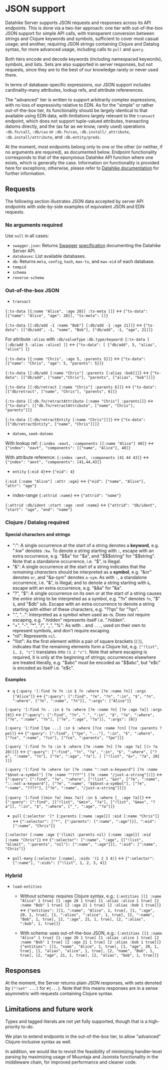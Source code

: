 # JSON support

Datahike Server supports JSON requests and responses across its API endpoints. This is done via a two-tier approach: one tier with out-of-the-box JSON support for simple API calls, with transparent conversion between strings and Clojure keywords and symbols, sufficient to cover most casual usage; and another, requiring JSON strings containing Clojure and Datalog syntax, for more advanced usage, including calls to `pull` and `query`.

Both tiers encode and decode keywords (including namespaced keywords), symbols, and lists. Sets are also supported in server responses, but not requests, since they are to the best of our knowledge rarely or never used there.

In terms of database-specific expressions, our JSON support includes cardinality-many attributes, lookup refs, and attribute refererences. 

The "advanced" tier is written to support arbitrarily complex expressions, with no loss of expressivity relative to EDN. As for the "simple" or rather out-of-the-box tier, its functionality should be largely identical to that available using EDN data, with limitations largely relevant to the `transact` endpoint, which does not support tuple-valued attributes, transacting datoms directly, and the (as far as we know, rarely used) operations `:db.fn/call`, `:db/cas` or `:db.fn/cas`, `:db.install/_attribute`, `:db.install/attribute`, and `:db.entity/preds`.

At the moment, most endpoints belong only to one or the other (or neither, if no arguments are required), as documented below. Endpoint functionality corresponds to that of the eponymous Datahike API function where one exists, which is generally the case. Information on functionality is provided here for exceptions; otherwise, please refer to [Datahike documentation](https://cljdoc.org/d/io.replikativ/datahike/0.5.1506/api/datahike.api) for further information.

## Requests
The following section illustrates JSON data accepted by server API endpoints with side-by-side examples of equivalent JSON and EDN requests.

### No arguments required
Use `null` in all cases:
- `swagger.json`: Returns [Swagger](https://swagger.io/) [specification](https://github.com/OAI/OpenAPI-Specification/blob/main/versions/2.0.md) documenting the Datahike Server API.
- `databases`: List available databases.
- `db`: Returns `meta`, `config`, `hash`, `max-tx`, and `max-eid` of each database.
- `tempid`
- `schema`
- `reverse-schema`

### Out-of-the-box JSON

- `transact`

`{:tx-data [{:name "Alice", :age 20}]
  :tx-meta []}`
<->
 `{"tx-data": [{"name": "Alice", "age": 20}],
   "tx-meta": []}`
  
`{:tx-data [[:db/add -1 :name "Bob"]
            [:db/add -1 :age 21]]}`
<->
`{"tx-data": [["db/add", -1, "name", "Bob"],
              ["db/add", -1, "age", 21]]}`
              
For attribute `:alias` with `:db/valueType` `:db.type/keyword`:
`{:tx-data [ [:db/add 5 :alias :alice] ]}` <-> `{"tx-data": [ ["db/add", 5, "alias", "alice"] ]}`

`{:tx-data [{:name "Chris", :age 5, :parents 5}]}`
<->
`{"tx-data": [{"name": "Chris", "age": 5, "parents": 5}]}`

`{:tx-data [[:db/add [:name "Chris"] :parents [:alias :bob]]]}`
<->
`{"tx-data": [["db/add", ["name","Chris"], "parents", ["alias", "bob"]]]}`

`{:tx-data [[:db/retract [:name "Chris"] :parents 6]]}`
<->
`{"tx-data": [["db/retract", ["name", "Chris"], "parents", 6]]}`

`{:tx-data [[:db.fn/retractAttribute [:name "Chris"] :parents]]}`
<->
`{"tx-data": [["db.fn/retractAttribute", ["name", "Chris"], "parents"]]}`

`{:tx-data [[:db/retractEntity [:name "Chris"]]]}`
<->
`{"tx-data": [["db/retractEntity", ["name", "Chris"]]]}`

- `datoms`, `seek-datoms`

With lookup ref:
`{:index :eavt, :components [[:name "Alice"] 40]}`
<->
`{"index": "eavt", "components": [["name", "Alice"], 40]}`

With attribute reference:
`{:index :aevt, :components [41 44 43]}`
<->
`{"index": "aevt", "components": [41,44,43]}`

- `entity`
`{:eid 4}`<-> `{"eid": 4}`

`{:eid [:name "Alice"] :attr :age}` <-> `{"eid": ["name", "Alice"], "attr": "age"}`

- index-range
`{:attrid :name}` <-> `{"attrid": "name"}`

`{:attrid :db/ident :start :age :end :name}` <-> `{"attrid": "db/ident", "start": "age", "end": "name"}`

### Clojure / Datalog required

#### Special characters and strings
- ":": A single occurrence at the start of a string denotes a **keyword**, e.g. ":kw" denotes `:kw`. To denote a string starting with `:`, escape with an extra occurrence, e.g. "\$\$a" for "\$a", and "\$\$\$string" for "\$\$string". Note that a standalone occurrence, i.e. "\$", is illegal.
- "&": A single occurrence at the start of a string indicates that the _remaining characters_ should be interpreted as a **symbol**, e.g. "&or" denotes `or`, and "&a-sym" denotes `a-sym`. As with `:`, a standalone occurrence, i.e. "&", is illegal; and to denote a string starting with `&`, escape with an extra occurrence, e.g. "&&a" for "&a".
- "?", "\$": A single occurrence on its own or at the start of a string causes the _entire string_ to be interpreted as a symbol, e.g. "?n" denotes `?n`, "\$" `$`, and "\$db" `$db`. Escape with an extra occurrence to denote a string starting with either of these characters, e.g. "??qn" for "?qn".
- ".", "...": Interpreted as a symbol when used as-is. Does not require escaping, e.g. ".hidden" represents itself i.e. ".hidden".
- "+", "-", "*", "/", "_", "%": As with `.` and `...`, used on their own to represent symbols, and don't require escaping.
- "nil": Represents `nil`.
- "!list": As the first element within a pair of square brackets (`[]`), indicates that the remaining elements form a Clojure list, e.g. `["!list", 1, 2, "c"]` translates into `(1 2 "c")`. 
Note that where escaping is required, it is only at the beginning of strings; occurrences elsewhere are treated literally, e.g. "\$abc" must be encoded as "\$\$abc", but "e\$c" is encoded as itself i.e. "e\$c". 

#### Examples

- `q`
`{:query '[:find ?e ?n :in $ ?n
           :where [?e :name ?n]]
  :args ["Alice"]}`
<->
`{":query": [":find", "?e", "?n", ":in", "$", "?n",
             ":where", ["?e", ":name", "?n"]],
  ":args": ["Alice"]}`

`{:query '[:find ?n . :in $ ?a
           :where [?e :name ?n] [?e :age ?a]]
  :args [0]}`
<->
`{":query": [":find", "?n", ".", ":in", "$", "?a",
             ":where", ["?e", ":name", "?n"], ["?e", ":age", "?a"]],
             ":args": [0]}`

`{:query '[:find [?pe ...] :in $
           :where [?ce :name ?cn]
                  [?ce :parents ?pe]]}`
<->
`{":query": [":find", ["?pe", "..."], ":in", "$",
             ":where", ["?ce", ":name", "?cn"],
                       ["?ce", ":parents", "?pe"]]}`

`{:query '[:find ?n ?a :in $
           :where
           [?e :name ?n]
           [?e :age ?a]
           [(> ?a 20)]]}`
<->
`{":query": [":find", "?n", "?a", ":in", "$",
             ":where",
             ["?e", ":name", "?n"],
             ["?e", ":age", "?a"],
             [ ["!list", "&>", "?a", 20] ]]}`

`{:query '[:find ?e :where
           (or [?e :name "::not-a-keyword"]
               [?e :name "$$not-a-symbol"]
               [?e :name ""???""]
               [?e :name "/just-a-string"])]}`
<->
`{":query": [":find", "?e", ":where",
             ["!list", "&or", ["?e", ":name", ":::not-a-keyword"],
                              ["?e", ":name", "$$$not-a-symbol"],
                              ["?e", ":name", "????"],
                              ["?e", ":name", "/just-a-string"]]]}`

`{:query '[:find [(min ?a) (max ?a)]
           :in $
           :where [_ :age ?a]]}`
<->
`{":query": [":find", [["!list", "&min", "?a"], ["!list", "&max", "?a"]],
             ":in", "$",
             ":where", ["_", ":age", "?a"]]}`

- `pull`
`{:selector '[* {:parents [:name :age]}]
  :eid [:name "Chris"]}`
<->
`{":selector": ["*", {":parents": [":name", ":age"]}],
  ":eid": [":name", "Chris"]}`

`{:selector [:name :age {'(limit :parents nil) [:name :age]}]
  :eid [:name "Chris"]}`
<->
`{":selector": [":name", ":age", {["!list", "&limit", ":parents", "nil"]: [":name", ":age"]}],
  ":eid": [":name", "Chris"]}`

- `pull-many`
`{:selector [:name], :eids '(1 2 3 4)}`
<->
`{":selector": [":name"], ":eids": ["!list", 1, 2, 3, 4]}`

### Hybrid

- `load-entities`

  - Without schema: requires Clojure syntax, e.g.:
`{:entities [[1 :name "Alice" 1 true]
             [1 :age 20 1 true]
             [1 :alias :alice 1 true]
             [2 :name "Bob" 1 true]
             [2 :age 21 1 true]
             [2 :alias :bob 1 true]]}`
<->
`{"entities": [[1, ":name", "Alice", 1, true],
               [1, ":age", 20, 1, true],
               [1, ":alias", ":alice", 1, true],
               [2, ":name", "Bob", 1, true],
               [2, ":age", 21, 1, true],
               [2, ":alias", ":bob", 1, true]]}`
               
  - With schema: uses out-of-the-box JSON, e.g.:
`{:entities [[1 :name "Alice" 1 true]
             [1 :age 20 1 true]
             [1 :alias :alice 1 true]
             [2 :name "Bob" 1 true]
             [2 :age 21 1 true]
             [2 :alias :bob 1 true]]}`
`{"entities": [[1, "name", "Alice", 1, true],
               [1, "age", 20, 1, true],
               [1, "alias", "alice", 1, true],
               [2, "name", "Bob", 1, true],
               [2, "age", 21, 1, true],
               [2, "alias", "bob", 1, true]]}`

## Responses

At the moment, the Server returns plain JSON responses, with sets denoted by `["!set" ...]` for `#{...}`. Note that this means responses are in a sense asymmetric with requests containing Clojure syntax. 

## Limitations and future work

Types and tagged literals are not yet fully supported, though that is a high-priority to-do.

We plan to extend endpoints in the out-of-the-box tier, to allow "advanced" Clojure-inclusive syntax as well.

In addition, we would like to revisit the feasibility of minimizing handler-level parsing by maximizing usage of Muuntaja and Jsonista functionality in the middleware chain, for improved performance and cleaner code.
